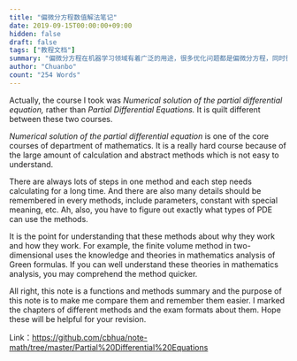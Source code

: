```yaml
---
title: "偏微分方程数值解法笔记"
date: 2019-09-15T00:00:00+09:00
hidden: false
draft: false
tags: ["教程文档"]
summary: "偏微分方程在机器学习领域有着广泛的用途，很多优化问题都是偏微分方程，同时很多物理方面的数值模拟问题最后都会化为解决偏微分方程和常微分方程的问题，这门课是数学系本科三年级的核心课程之一。"
author: "Chuanbo"
count: "254 Words"
---
```


Actually, the course I took was *Numerical solution of the partial differential equation,* rather than *Partial Differential Equations.* It is quilt different between these two courses.

*Numerical solution of the partial differential equation* is one of the core courses of department of mathematics. It is a really hard course because of the large amount of calculation and abstract methods which is not easy to understand.

There are always lots of steps in one method and each step needs calculating for a long time. And there are also many details should be remembered in every methods, include parameters, constant with special meaning, etc. Ah, also, you have to figure out exactly what types of PDE can use the methods.

It is the point for understanding that these methods about why they work and how they work. For example, the finite volume method in two-dimensional uses the knowledge and theories in mathematics analysis of Green formulas. If you can well understand these theories in mathematics analysis, you may comprehend the method quicker.

All right, this note is a functions and methods summary and the purpose of this note is to make me compare them and remember them easier. I marked the chapters of different methods and the exam formats about them. Hope these will be helpful for your revision.

Link：https://github.com/cbhua/note-math/tree/master/Partial%20Differential%20Equations